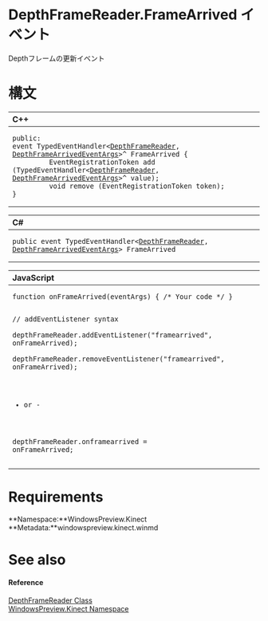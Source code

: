 DepthFrameReader.FrameArrived イベント  
===================================  

Depthフレームの更新イベント
<span id="syntaxSection"></span>

構文  
======  

<table>
<colgroup>
<col width="100%" />
</colgroup>
<thead>
<tr class="header">
<th align="left">C++</th>
</tr>
</thead>
<tbody>
<tr class="odd">
<td align="left"><pre><code>public:  
event TypedEventHandler&lt;<a href="../../DepthFrameReader_Class.md">DepthFrameReader</a>, <a href="../../DepthFrameArrivedEventArgs.md">DepthFrameArrivedEventArgs</a>&gt;^ FrameArrived {  
         EventRegistrationToken add (TypedEventHandler&lt;<a href="../../DepthFrameReader_Class.md">DepthFrameReader</a>, <a href="../../DepthFrameArrivedEventArgs.md">DepthFrameArrivedEventArgs</a>&gt;^ value);  
         void remove (EventRegistrationToken token);  
}</code></pre></td>
</tr>
</tbody>
</table>

<table>
<colgroup>
<col width="100%" />
</colgroup>
<thead>
<tr class="header">
<th align="left">C#</th>
</tr>
</thead>
<tbody>
<tr class="odd">
<td align="left"><pre><code>public event TypedEventHandler&lt;<a href="../../DepthFrameReader_Class.md">DepthFrameReader</a>, <a href="../../DepthFrameArrivedEventArgs.md">DepthFrameArrivedEventArgs</a>&gt; FrameArrived</code></pre></td>
</tr>
</tbody>
</table>

<table>
<colgroup>
<col width="100%" />
</colgroup>
<thead>
<tr class="header">
<th align="left">JavaScript</th>
</tr>
</thead>
<tbody>
<tr class="odd">
<td align="left"><pre><code>function onFrameArrived(eventArgs) { /* Your code */ }  

// addEventListener syntax  
depthFrameReader.addEventListener(&quot;framearrived&quot;, onFrameArrived);  
depthFrameReader.removeEventListener(&quot;framearrived&quot;, onFrameArrived);  

- or -  

depthFrameReader.onframearrived = onFrameArrived;</code></pre></td>
</tr>
</tbody>
</table>

<span id="requirements"></span>

Requirements  
============  

**Namespace:**WindowsPreview.Kinect  
**Metadata:**windowspreview.kinect.winmd  

<span id="ID4EX"></span>

See also  
========  

<span id="ID4EZ"></span>
#### Reference  

[DepthFrameReader Class](../../DepthFrameReader_Class.md)  
 [WindowsPreview.Kinect Namespace](../../../Kinect.md)  



<!--Please do not edit the data in the comment block below.-->
<!--
TOCTitle : FrameArrived Event
RLTitle : DepthFrameReader.FrameArrived Event
KeywordK : FrameArrived event
KeywordK : DepthFrameReader.FrameArrived event
KeywordF : WindowsPreview.Kinect.DepthFrameReader.FrameArrived
KeywordF : DepthFrameReader.FrameArrived
KeywordF : FrameArrived
KeywordF : WindowsPreview.Kinect.DepthFrameReader.FrameArrived
KeywordA : E:WindowsPreview.Kinect.DepthFrameReader.FrameArrived
AssetID : E:WindowsPreview.Kinect.DepthFrameReader.FrameArrived
Locale : en-us
CommunityContent : 1
APIType : Managed
APILocation : windowspreview.kinect.winmd
APIName : WindowsPreview.Kinect.DepthFrameReader.FrameArrived
TargetOS : Windows
TopicType : kbSyntax
DevLang : VB
DevLang : CSharp
DevLang : JavaScript
DevLang : C++
DocSet : K4Wv2
ProjType : K4Wv2Proj
Technology : Kinect for Windows
Product : Kinect for Windows SDK v2
productversion : 20
-->
